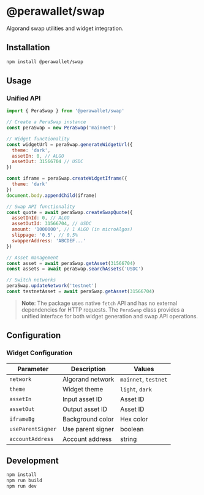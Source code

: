 # @perawallet/swap

Algorand swap utilities and widget integration.

## Installation

```bash
npm install @perawallet/swap
```

## Usage

### Unified API

```javascript
import { PeraSwap } from '@perawallet/swap'

// Create a PeraSwap instance
const peraSwap = new PeraSwap('mainnet')

// Widget functionality
const widgetUrl = peraSwap.generateWidgetUrl({
  theme: 'dark',
  assetIn: 0, // ALGO
  assetOut: 31566704 // USDC
})

const iframe = peraSwap.createWidgetIframe({
  theme: 'dark'
})
document.body.appendChild(iframe)

// Swap API functionality
const quote = await peraSwap.createSwapQuote({
  assetInId: 0, // ALGO
  assetOutId: 31566704, // USDC
  amount: '1000000', // 1 ALGO (in microAlgos)
  slippage: '0.5', // 0.5%
  swapperAddress: 'ABCDEF...'
})

// Asset management
const asset = await peraSwap.getAsset(31566704)
const assets = await peraSwap.searchAssets('USDC')

// Switch networks
peraSwap.updateNetwork('testnet')
const testnetAsset = await peraSwap.getAsset(31566704)
```

> **Note**: The package uses native `fetch` API and has no external dependencies for HTTP requests. The `PeraSwap` class provides a unified interface for both widget generation and swap API operations.

## Configuration

### Widget Configuration

| Parameter | Description | Values |
|-----------|-------------|--------|
| `network` | Algorand network | `mainnet`, `testnet` |
| `theme` | Widget theme | `light`, `dark` |
| `assetIn` | Input asset ID | Asset ID |
| `assetOut` | Output asset ID | Asset ID |
| `iframeBg` | Background color | Hex color |
| `useParentSigner` | Use parent signer | boolean |
| `accountAddress` | Account address | string |

## Development

```bash
npm install
npm run build
npm run dev
```
